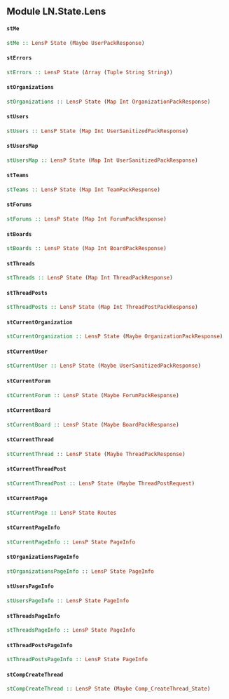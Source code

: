 ## Module LN.State.Lens

#### `stMe`

``` purescript
stMe :: LensP State (Maybe UserPackResponse)
```

#### `stErrors`

``` purescript
stErrors :: LensP State (Array (Tuple String String))
```

#### `stOrganizations`

``` purescript
stOrganizations :: LensP State (Map Int OrganizationPackResponse)
```

#### `stUsers`

``` purescript
stUsers :: LensP State (Map Int UserSanitizedPackResponse)
```

#### `stUsersMap`

``` purescript
stUsersMap :: LensP State (Map Int UserSanitizedPackResponse)
```

#### `stTeams`

``` purescript
stTeams :: LensP State (Map Int TeamPackResponse)
```

#### `stForums`

``` purescript
stForums :: LensP State (Map Int ForumPackResponse)
```

#### `stBoards`

``` purescript
stBoards :: LensP State (Map Int BoardPackResponse)
```

#### `stThreads`

``` purescript
stThreads :: LensP State (Map Int ThreadPackResponse)
```

#### `stThreadPosts`

``` purescript
stThreadPosts :: LensP State (Map Int ThreadPostPackResponse)
```

#### `stCurrentOrganization`

``` purescript
stCurrentOrganization :: LensP State (Maybe OrganizationPackResponse)
```

#### `stCurrentUser`

``` purescript
stCurrentUser :: LensP State (Maybe UserSanitizedPackResponse)
```

#### `stCurrentForum`

``` purescript
stCurrentForum :: LensP State (Maybe ForumPackResponse)
```

#### `stCurrentBoard`

``` purescript
stCurrentBoard :: LensP State (Maybe BoardPackResponse)
```

#### `stCurrentThread`

``` purescript
stCurrentThread :: LensP State (Maybe ThreadPackResponse)
```

#### `stCurrentThreadPost`

``` purescript
stCurrentThreadPost :: LensP State (Maybe ThreadPostRequest)
```

#### `stCurrentPage`

``` purescript
stCurrentPage :: LensP State Routes
```

#### `stCurrentPageInfo`

``` purescript
stCurrentPageInfo :: LensP State PageInfo
```

#### `stOrganizationsPageInfo`

``` purescript
stOrganizationsPageInfo :: LensP State PageInfo
```

#### `stUsersPageInfo`

``` purescript
stUsersPageInfo :: LensP State PageInfo
```

#### `stThreadsPageInfo`

``` purescript
stThreadsPageInfo :: LensP State PageInfo
```

#### `stThreadPostsPageInfo`

``` purescript
stThreadPostsPageInfo :: LensP State PageInfo
```

#### `stCompCreateThread`

``` purescript
stCompCreateThread :: LensP State (Maybe Comp_CreateThread_State)
```


